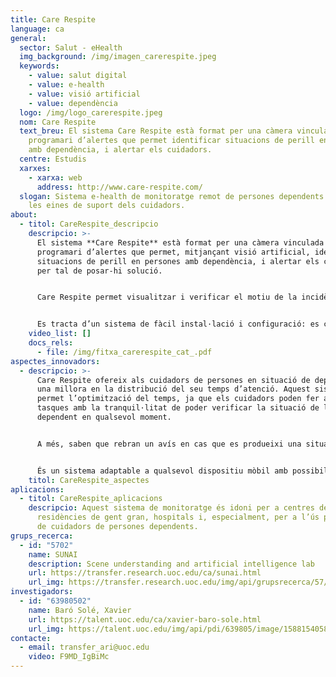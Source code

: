 ```yaml
---
title: Care Respite
language: ca
general:
  sector: Salut - eHealth
  img_background: /img/imagen_carerespite.jpeg
  keywords:
    - value: salut digital
    - value: e-health
    - value: visió artificial
    - value: dependència
  logo: /img/logo_carerespite.jpeg
  nom: Care Respite
  text_breu: El sistema Care Respite està format per una càmera vinculada a un
    programari d’alertes que permet identificar situacions de perill en persones
    amb dependència, i alertar els cuidadors.
  centre: Estudis
  xarxes:
    - xarxa: web
      address: http://www.care-respite.com/
  slogan: Sistema e-health de monitoratge remot de persones dependents que millora
    les eines de suport dels cuidadors.
about:
  - titol: CareRespite_descripcio
    descripcio: >-
      El sistema **Care Respite** està format per una càmera vinculada a un
      programari d’alertes que permet, mitjançant visió artificial, identificar
      situacions de perill en persones amb dependència, i alertar els cuidadors
      per tal de posar-hi solució. 


      Care Respite permet visualitzar i verificar el motiu de la incidència i comunicar els cuidadors amb la persona dependent, mitjançant l’opció de veu direccional. 


      Es tracta d’un sistema de fàcil instal·lació i configuració: es col·loca la càmera al lloc que es consideri oportú i es seleccionen les opcions d’avís en el dispositiu mòbil i el sistema està llest per a ser utilitzat.
    video_list: []
    docs_rels:
      - file: /img/fitxa_carerespite_cat_.pdf
aspectes_innovadors:
  - descripcio: >-
      Care Respite ofereix als cuidadors de persones en situació de dependència
      una millora en la distribució del seu temps d’atenció. Aquest sistema
      permet l’optimització del temps, ja que els cuidadors poden fer altres
      tasques amb la tranquil·litat de poder verificar la situació de la persona
      dependent en qualsevol moment. 


      A més, saben que rebran un avís en cas que es produeixi una situació de perill. Per tant, utilitzant Care Respite s’optimitza el temps de dedicació garantint que la persona dependent estarà permanentment atesa. 


      És un sistema adaptable a qualsevol dispositiu mòbil amb possibilitat d’enviar avisos a diversos receptors. D’altra banda, és un sistema no invasiu que preserva la intimitat de les persones amb dependència i la de les persones que els acompanyen.
    titol: CareRespite_aspectes
aplicacions:
  - titol: CareRespite_aplicacions
    descripcio: Aquest sistema de monitoratge és idoni per a centres de dia,
      residències de gent gran, hospitals i, especialment, per a l’ús particular
      de cuidadors de persones dependents.
grups_recerca:
  - id: "5702"
    name: SUNAI
    description: Scene understanding and artificial intelligence lab
    url: https://transfer.research.uoc.edu/ca/sunai.html
    url_img: https://transfer.research.uoc.edu/img/api/grupsrecerca/57/image/1594206271178
investigadors:
  - id: "63980502"
    name: Baró Solé, Xavier
    url: https://talent.uoc.edu/ca/xavier-baro-sole.html
    url_img: https://talent.uoc.edu/img/api/pdi/639805/image/1588154058963
contacte:
  - email: transfer_ari@uoc.edu
    video: F9MD_IgBiMc
---
```

